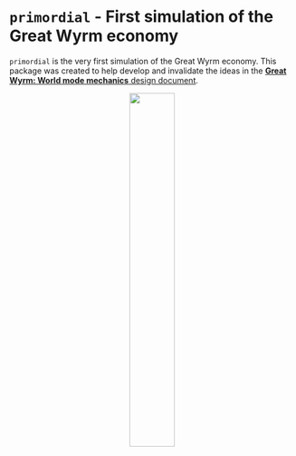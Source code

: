 # `primordial` - First simulation of the Great Wyrm economy

`primordial` is the very first simulation of the Great Wyrm economy. This package was created to help
develop and invalidate the ideas in the
[**Great Wyrm: World mode mechanics** design document](https://docs.google.com/document/d/1Qt8qQySghspPtIegsiqO_YHNhOBja6x-gG2casLng80/edit?usp=sharing).

<center><img src="https://static.greatwyrm.xyz/research/GreatWyrmEconomy.png" width="40%" /></center>
